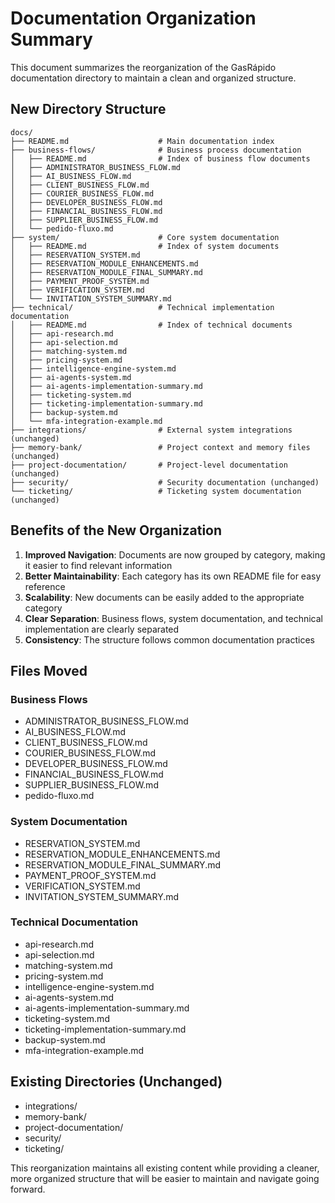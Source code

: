 # Documentation Organization Summary

This document summarizes the reorganization of the GasRápido documentation directory to maintain a clean and organized structure.

## New Directory Structure

```
docs/
├── README.md                    # Main documentation index
├── business-flows/              # Business process documentation
│   ├── README.md                # Index of business flow documents
│   ├── ADMINISTRATOR_BUSINESS_FLOW.md
│   ├── AI_BUSINESS_FLOW.md
│   ├── CLIENT_BUSINESS_FLOW.md
│   ├── COURIER_BUSINESS_FLOW.md
│   ├── DEVELOPER_BUSINESS_FLOW.md
│   ├── FINANCIAL_BUSINESS_FLOW.md
│   ├── SUPPLIER_BUSINESS_FLOW.md
│   └── pedido-fluxo.md
├── system/                      # Core system documentation
│   ├── README.md                # Index of system documents
│   ├── RESERVATION_SYSTEM.md
│   ├── RESERVATION_MODULE_ENHANCEMENTS.md
│   ├── RESERVATION_MODULE_FINAL_SUMMARY.md
│   ├── PAYMENT_PROOF_SYSTEM.md
│   ├── VERIFICATION_SYSTEM.md
│   └── INVITATION_SYSTEM_SUMMARY.md
├── technical/                   # Technical implementation documentation
│   ├── README.md                # Index of technical documents
│   ├── api-research.md
│   ├── api-selection.md
│   ├── matching-system.md
│   ├── pricing-system.md
│   ├── intelligence-engine-system.md
│   ├── ai-agents-system.md
│   ├── ai-agents-implementation-summary.md
│   ├── ticketing-system.md
│   ├── ticketing-implementation-summary.md
│   ├── backup-system.md
│   └── mfa-integration-example.md
├── integrations/                # External system integrations (unchanged)
├── memory-bank/                 # Project context and memory files (unchanged)
├── project-documentation/       # Project-level documentation (unchanged)
├── security/                    # Security documentation (unchanged)
└── ticketing/                   # Ticketing system documentation (unchanged)
```

## Benefits of the New Organization

1. **Improved Navigation**: Documents are now grouped by category, making it easier to find relevant information
2. **Better Maintainability**: Each category has its own README file for easy reference
3. **Scalability**: New documents can be easily added to the appropriate category
4. **Clear Separation**: Business flows, system documentation, and technical implementation are clearly separated
5. **Consistency**: The structure follows common documentation practices

## Files Moved

### Business Flows
- ADMINISTRATOR_BUSINESS_FLOW.md
- AI_BUSINESS_FLOW.md
- CLIENT_BUSINESS_FLOW.md
- COURIER_BUSINESS_FLOW.md
- DEVELOPER_BUSINESS_FLOW.md
- FINANCIAL_BUSINESS_FLOW.md
- SUPPLIER_BUSINESS_FLOW.md
- pedido-fluxo.md

### System Documentation
- RESERVATION_SYSTEM.md
- RESERVATION_MODULE_ENHANCEMENTS.md
- RESERVATION_MODULE_FINAL_SUMMARY.md
- PAYMENT_PROOF_SYSTEM.md
- VERIFICATION_SYSTEM.md
- INVITATION_SYSTEM_SUMMARY.md

### Technical Documentation
- api-research.md
- api-selection.md
- matching-system.md
- pricing-system.md
- intelligence-engine-system.md
- ai-agents-system.md
- ai-agents-implementation-summary.md
- ticketing-system.md
- ticketing-implementation-summary.md
- backup-system.md
- mfa-integration-example.md

## Existing Directories (Unchanged)
- integrations/
- memory-bank/
- project-documentation/
- security/
- ticketing/

This reorganization maintains all existing content while providing a cleaner, more organized structure that will be easier to maintain and navigate going forward.